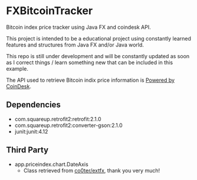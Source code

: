# FXBitcoinTracker
Bitcoin index price tracker using Java FX and coindesk API.

This project is intended to be a educational project using constantly learned 
features and structures from Java FX and/or Java world.

This repo is still under development and will be constantly updated as soon as I correct things
 / learn something new that can be included in this example.

The API used to retrieve Bitcoin indix price information
 is [Powered by CoinDesk](http://www.coindesk.com/price/). 

## Dependencies
  - com.squareup.retrofit2:retrofit:2.1.0
  - com.squareup.retrofit2:converter-gson:2.1.0
  - junit:junit:4.12

## Third Party

  - app.priceindex.chart.DateAxis
    - Class retrieved from [co0ter/extfx](https://bitbucket.org/sco0ter/extfx), thank you very much!

